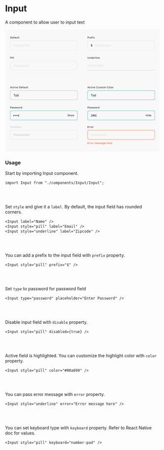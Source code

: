 # Input

A component to allow user to input text

<img src="https://raw.githubusercontent.com/brandnewjinah/react-native-ui/master/assets/readme/Input.png" alt="input" width="780"/>

### Usage

Start by importing Input component.

```tsx
import Input from "./components/Input/Input";
```
<br><br>

Set `style` and give it a `label`. By default, the input field has rounded corners.

```tsx
<Input label="Name" />
<Input style="pill" label="Email" />
<Input style="underline" label="Zipcode" />
```
<br><br>

You can add a prefix to the input field with `prefix` property.

```tsx
<Input style="pill" prefix="$" />
```
<br><br>

Set `type` to password for password field

```tsx
<Input type="password" placeholder="Enter Password" />
```
<br><br>

Disable input field with `disable` property.

```tsx
<Input style="pill" disabled={true} />
```
<br><br>

Active field is highlighted. You can customize the highlight color with `color` property.

```tsx
<Input style="pill" color="#00a699" />
```
<br><br>

You can pass error message with `error` property.

```tsx
<Input style="underline" error="Error message here" />
```
<br><br>

You can set keyboard type with `keyboard` property. Refer to React Native doc for values.

```tsx
<Input style="pill" keyboard="number-pad" />
```


